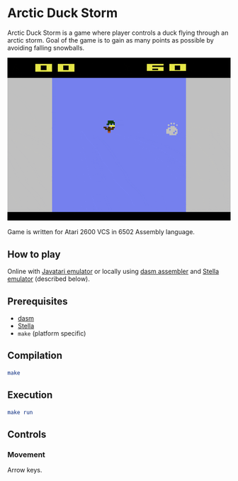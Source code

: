 # Arctic Duck Storm

Arctic Duck Storm is a game where player controls a duck flying through an arctic storm. Goal of the game is to gain as many points as possible by avoiding falling snowballs.

![Teaser of the gameplay](gameplay.gif)

Game is written for Atari 2600 VCS in 6502 Assembly language.

## How to play

Online with [Javatari emulator](https://8bitworkshop.com/v3.6.0/embed.html?p=vcs&r=TFpHAAAQAAAAA7VJNHHTARYaIyepAoUAhQInIqkAhQBgJ8EChQGiISMFDYUOhQ%2BFG4UchQmFAsrQ7aAApYApfyBI8KABpYojgSMuKiDW8CMkASMxOOkPsPxJBwonAZkgAJkQAIUCIw4aCkGpHIUIIwgKppWkm7m%2B8inwhZ2kmSNBDwWdhZ2FAoUOpJwj0J6kmiPQnoWeIPbwIxEjF4QO5pvmnOaZ5pojC8qFDtC5GgdVGgO5JyhgogG1likPhZgKCmWYlZkjBPBKSoWYSkojBpvKEONgYIUCpaWFCKkBhQqlpoUJqfAaAkCpAIUPolaKOOWBxYKQAqkAGGWHqIUCsYOFG7GFhQYjEIvFjCPQkSNQjYUcsY%2FK0M%2BFAmCliCWJ8B0jOIilgmWCxYfQCSBb8WClgoWHYBgjSifh5ohgpZIlkyOekqWMZYzFkSMegSMejIWRIx4jCifh5pJgpZQKRSdDJ2ImlEpKhYqpFGWKJ6FUhYullCkHhQUnoQ%2BFDGClixjJADAOIOPxqQfFiRARxotM4vEgkfH4pZYYaQGFltjGiyciYKmAJAfQByAX8kz28WAgKfIgCfKFLKWhKSDwGiKGoSAg8mDmoWClpIWlhaYjCZYjO2ClooWmpaOFpWAjCRmFF4UVYKkDhRmpFIUXqQEjRRpCHR4aQg%2F7GiP2AAAYGH7bDzUfHgAAEBoHAgjbfhgjQjQ0NPDw8B7Q0NAaEgIAPvv9334cACcBI8JBFBoGAgBBVSMdJxl3VVVVdxEnAncRd0R3dxEzESMLIwojBRF3J4FVIwwjVlUjQiMRdyIjAlVmJyIzREREM2YjOWZ3RGYjNCeBRKkgLIAC0BHGgan1xYHwZyflX2CpQCNQFKkXxYDQAWDGgKkIhQsnYYkgRfGpgCNTE6WAyW8QDeaAqQAaCBIQI1ISpYHJRhAM5oHmgakBI5BgxoGpICPaGgJWARopc0yv82ClnyWg8BQjBp%2F4pZc46QGFl9ill8kA8ARg5p9geNiiAIqoyppI0PupPIWAqUaFgakKhYIn4YOp8oWEqWSFhSfhhiM2hxoCfoWIqWmFiiMWiyMejKmChY0jFo6poIWPqfKNofIjH5GFkiMhk6nUhZSpBYWVIwqW%2BKkAaVmFl9gjBJ%2BpQIWgJ%2BGhqYyFooWmIz2jhaWFB6lEhaQgAPAgD%2FAgXvAg9%2FAgNvIgDvMgu%2FEga%2FEgkvNMOfT%2FJx8nHycfJx8nHycfJx8nHycfJx8nHycfJx8nHycfJx8nHycfJx8nHycfJx8nHycc%2F6%2Fzr%2FM%3D) or locally using [dasm assembler](https://dasm-assembler.github.io/) and [Stella emulator](https://stella-emu.github.io/) (described below).

## Prerequisites

- [dasm](https://dasm-assembler.github.io/)
- [Stella](https://stella-emu.github.io/)
- `make` (platform specific)

## Compilation

```cmake
make
```

## Execution

```cmake
make run
```

## Controls

### Movement

Arrow keys.
